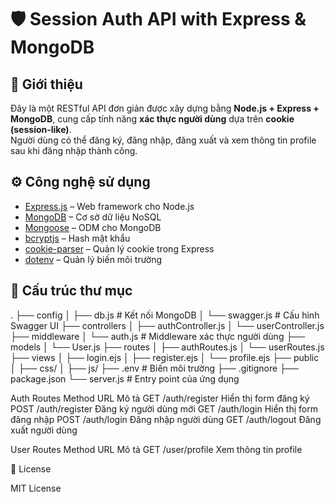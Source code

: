 # 🛡️ Session Auth API with Express & MongoDB

## 📌 Giới thiệu
Đây là một RESTful API đơn giản được xây dựng bằng **Node.js + Express + MongoDB**, cung cấp tính năng **xác thực người dùng** dựa trên **cookie (session-like)**.  
Người dùng có thể đăng ký, đăng nhập, đăng xuất và xem thông tin profile sau khi đăng nhập thành công.

## ⚙️ Công nghệ sử dụng
- [Express.js](https://expressjs.com/) – Web framework cho Node.js  
- [MongoDB](https://www.mongodb.com/) – Cơ sở dữ liệu NoSQL  
- [Mongoose](https://mongoosejs.com/) – ODM cho MongoDB  
- [bcryptjs](https://www.npmjs.com/package/bcryptjs) – Hash mật khẩu  
- [cookie-parser](https://www.npmjs.com/package/cookie-parser) – Quản lý cookie trong Express  
- [dotenv](https://www.npmjs.com/package/dotenv) – Quản lý biến môi trường  

## 📂 Cấu trúc thư mục
.
├── config
│   ├── db.js            # Kết nối MongoDB
│   └── swagger.js       # Cấu hình Swagger UI
├── controllers
│   ├── authController.js
│   └── userController.js
├── middleware
│   └── auth.js          # Middleware xác thực người dùng
├── models
│   └── User.js
├── routes
│   ├── authRoutes.js
│   └── userRoutes.js
├── views
│   ├── login.ejs
│   ├── register.ejs
│   └── profile.ejs
├── public
│   ├── css/
│   ├── js/
├── .env                 # Biến môi trường
├── .gitignore
├── package.json
└── server.js            # Entry point của ứng dụng


Auth Routes
Method	URL	Mô tả
GET	/auth/register	Hiển thị form đăng ký
POST	/auth/register	Đăng ký người dùng mới
GET	/auth/login	Hiển thị form đăng nhập
POST	/auth/login	Đăng nhập người dùng
GET	/auth/logout	Đăng xuất người dùng


User Routes
Method	URL	Mô tả
GET	/user/profile	Xem thông tin profile

📝 License

MIT License